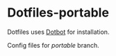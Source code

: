 # Dotfiles-portable

Dotfiles uses [Dotbot](https://github.com/anishathalye/dotbot) for installation.

Config files for *portable* branch.
